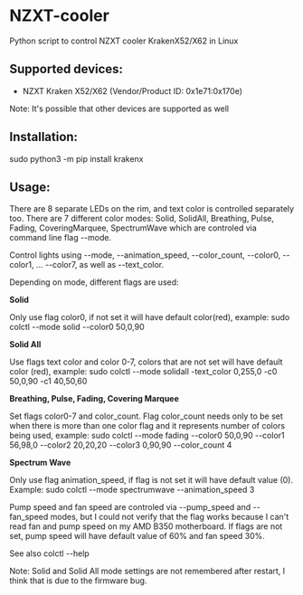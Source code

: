 # NZXT-cooler
Python script to control NZXT cooler KrakenX52/X62 in Linux

## Supported devices:

- NZXT Kraken X52/X62 (Vendor/Product ID: 0x1e71:0x170e)

Note: It's possible that other devices are supported as well

## Installation:

sudo python3 -m pip install krakenx

## Usage:

There are 8 separate LEDs on the rim, and text color is controlled separately
too. There are 7 different color modes: Solid, SolidAll, Breathing, Pulse,
Fading, CoveringMarquee, SpectrumWave which are controled via command line flag
--mode.

Control lights using --mode, --animation_speed, --color_count, --color0,
--color1, ... --color7, as well as --text_color.

Depending on mode, different flags are used:

**Solid**

Only use flag color0, if not set it will have default color(red), example:
sudo colctl --mode solid --color0 50,0,90

**Solid All**

Use flags text color and color 0-7, colors that are not set will have default
color (red), example: sudo colctl --mode solidall -text_color 0,255,0 -c0
50,0,90 -c1 40,50,60

**Breathing, Pulse, Fading, Covering Marquee**

Set flags color0-7 and color_count. Flag color_count needs only to be set when
there is more than one color flag and it represents number of colors being
used, example: sudo colctl --mode fading --color0 50,0,90 --color1 56,98,0
--color2 20,20,20 --color3 0,90,90 --color_count 4

**Spectrum Wave**

Only use flag animation_speed, if flag is not set it will have default value
(0). Example: sudo colctl --mode spectrumwave --animation_speed 3

Pump speed and fan speed are controled via --pump_speed and --fan_speed modes,
but I could not verify that the flag works because I can't read fan and pump
speed on my AMD B350 motherboard. If flags are not set, pump speed will have
default value of 60% and fan speed 30%. 

See also colctl --help

Note: Solid and Solid All mode settings are not remembered after restart, I
think that is due to the firmware bug.
